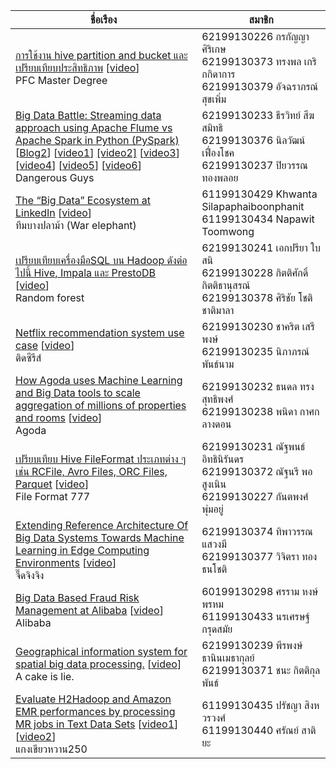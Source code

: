 | ชื่อเรือง                                                       | สมาชิก                                                        |
| ------------------------------------------------------------ | ------------------------------------------------------------ |
| [การใช้งาน hive partition and bucket และ เปรียบเทียบประสิทธิภาพ](https://medium.com/@autcharaporn.sukperm/partition-bucket-in-hive-32ba0248acd7)  [[video](https://www.youtube.com/watch?v=9pYEbkjo1Hw&feature=youtu.be)]<br />PFC Master Degree | 62199130226 กรกัญญา ศิริเกษ <br />62199130373 ทรงพล เกริกกิดาการ  <br />62199130379 อัจฉราภรณ์ สุขเพิ่ม |
| [Big Data Battle: Streaming data approach using Apache Flume vs Apache Spark in Python (PySpark)](https://medium.com/@TSeekasamit/big-data-battle-streaming-data-approach-using-apache-flume-vs-pyspark-14466d2cc069) [[Blog2](https://github.com/Ninlawat-Ph/bigdata)] [[video1](https://drive.google.com/file/d/1dewuOz7GQvxsfsfcsTFITE7AjdPn8sf3/view)] [[video2]](https://drive.google.com/drive/folders/1TPapBvOKN0yezMfuYaBpHpnjwaS66LdY) [[video3](https://drive.google.com/drive/folders/1TPapBvOKN0yezMfuYaBpHpnjwaS66LdY)] [[video4](https://www.youtube.com/watch?v=RxQM5I-RkfY)] [[video5](https://www.youtube.com/watch?v=lfbHAYj0Wck)] [[video6](https://drive.google.com/drive/folders/1TPapBvOKN0yezMfuYaBpHpnjwaS66LdY)]<br />Dangerous Guys | 62199130233 ธีรวิทย์ สีฆสมิทธิ <br />62199130376 นิลวัฒน์ เฟื่องโชค  <br />62199130237 ปิยวรรณ ทองพลอย |
| [The “Big Data” Ecosystem at LinkedIn](https://medium.com/@napawit.to/the-big-data-ecosystem-at-linkedin-c5332ede6bb3) [[video](https://www.youtube.com/watch?v=9sPoahEhEek&t=21s)]<br />ทีมบางปลาม้า (War elephant) | 61199130429 Khwanta Silapaphaiboonphanit  <br />61199130434 Napawit Toomwong |
| [เปรียบเทียบเครื่องมือSQL บน Hadoop ดังต่อไปนี้ Hive, Impala และ PrestoDB](https://medium.com/@sirichai.chotichatmala/hive-vs-impala-vs-prestodb-7052cce13bf2) [[video](https://youtu.be/wL5Q_8Rjj2g)]<br />Random forest | 62199130241 เอกปรียา ใบสนิ <br />62199130228 กิตติศักดิ์ กิตติธานุสรณ์  <br />62199130378 ศิริชัย โชติชาติมาลา |
| [Netflix recommendation system use case](https://medium.com/@chakritserepong/%E0%B8%A1%E0%B8%B2%E0%B8%94%E0%B8%B9%E0%B8%81%E0%B8%B1%E0%B8%99%E0%B8%A7%E0%B9%88%E0%B8%B2-netflix-%E0%B8%A1%E0%B8%B5%E0%B8%A7%E0%B8%B4%E0%B8%98%E0%B8%B5%E0%B8%97%E0%B8%B3-recommend-%E0%B8%81%E0%B8%B1%E0%B8%9A-member-%E0%B8%AD%E0%B8%A2%E0%B9%88%E0%B8%B2%E0%B8%87%E0%B9%80%E0%B8%A3%E0%B8%B2%E0%B8%AD%E0%B8%A2%E0%B9%88%E0%B8%B2%E0%B8%87%E0%B9%84%E0%B8%A3-b31f2b84850e) [[video](https://youtu.be/dF4e_XtvQbI)]<br />ติดซีรีส์ | 62199130230 ชาคริต  เสรีพงษ์<br />62199130235 นิภาภรณ์  พันธ์นาม    |
| [How Agoda uses Machine Learning and Big Data tools to scale aggregation of millions of properties and rooms](https://medium.com/@thanadon.exe/big-data-use-case-how-agoda-uses-machine-learning-and-big-data-tools-to-scale-aggregation-of-ca4d5384255f) [[video](https://www.youtube.com/watch?v=VuyuEcJ7tUs)]<br />Agoda | 62199130232 ธนดล ทรงสุทธิพงศ์<br />62199130238 พนิดา กาศกลางดอน  |
| [เปรียบเทียบ Hive FileFormat ประเภทต่าง ๆ เช่น RCFile, Avro Files, ORC Files, Parquet](https://medium.com/@nutnaree.poo_91975/%E0%B9%80%E0%B8%9B%E0%B8%A3%E0%B8%B5%E0%B8%A2%E0%B8%9A%E0%B9%80%E0%B8%97%E0%B8%B5%E0%B8%A2%E0%B8%9A-hive-fileformat-%E0%B8%9B%E0%B8%A3%E0%B8%B0%E0%B9%80%E0%B8%A0%E0%B8%97%E0%B8%95%E0%B9%88%E0%B8%B2%E0%B8%87-%E0%B9%86-%E0%B9%80%E0%B8%8A%E0%B9%88%E0%B8%99-rcfile-avro-files-orc-files-parquet-a9409dea9631) [[video](https://youtu.be/-O8AN7n2gOA)]<br />File Format 777 | 62199130231 ณัฐพนธ์ อิทธินิรันดร<br />62199130372 ณัฐนรี พอสูงเนิน<br />62199130227 กันตพงศ์ พุ่มอยู่ |
| [Extending Reference Architecture Of Big Data Systems Towards Machine Learning in Edge Computing Environments](https://medium.com/@thiphawan.j/review-extending-reference-architecture-of-big-data-systems-towards-machine-learning-in-edge-ffdd1a82b8a1) [[video](https://youtu.be/0HKRsKMgR8g)]<br />จี๊ดจิงจิง | 62199130374 ทิพาวรรณ แสวงมี<br />62199130377 วิจิตรา ทองธนโชติ    |
| [Big Data Based Fraud Risk Management at Alibaba](https://medium.com/@booshsmooth/big-data-based-fraud-risk-management-at-alibaba-de377d15960) [[video](https://www.youtube.com/watch?v=Ro1DpF6yq-k)]<br />Alibaba | 60199130298 ศรราม  หงษ์พรหม<br /> 61199130433 นรเศรษฐ์  กรุดสมัย |
| [Geographical information system for spatial big data processing.](https://medium.com/@perapong.jame/geographical-information-system-for-spatial-big-data-processing-a098123b7573?sk=fc8e47b24e4d0488d47f00b50c967ed3) [[video](https://youtu.be/D6i44QfaokY)]<br />A cake is lie. | 62199130239 พีรพงษ์ ธานินเมธากุลย์ <br />62199130371 ชนะ กิตติกุลพันธ์ |
| [Evaluate H2Hadoop and Amazon EMR performances by processing MR jobs in Text Data Sets](https://medium.com/@pradya.sing_15905/h2hadoop-vs-amazon-emr-67475a83137a) [[video1](https://drive.google.com/file/d/1b5FUWy7HM1yUD2aiGrvjM0Gh1HEHC1AP/view?usp=sharing)] [[video2](https://drive.google.com/file/d/1MyZDRsHEhDJrXmrXaGL_iCG1x7XUVgeg/view?usp=sharing)]<br />แกงเขียวหวาน250 | 61199130435 ปรัชญา สิงหวรวงศ์<br />61199130440 ศรัณย์ สาติยะ       |
